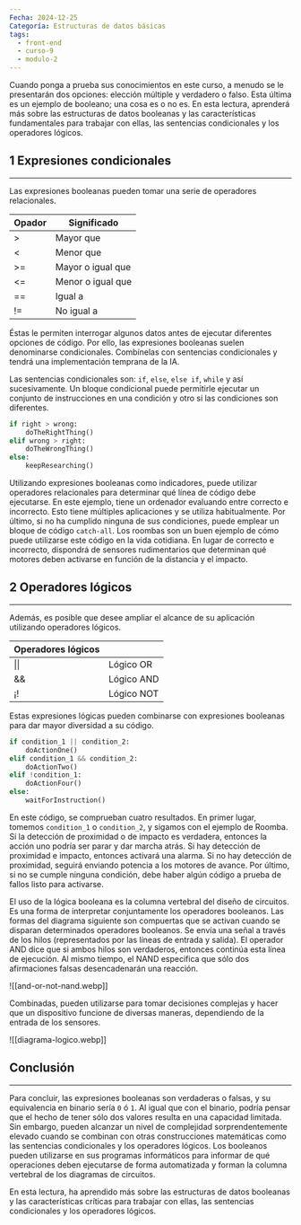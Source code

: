 ```yaml
---
Fecha: 2024-12-25
Categoría: Estructuras de datos básicas
tags:
  - front-end
  - curso-9
  - modulo-2
---
```

Cuando ponga a prueba sus conocimientos en este curso, a menudo se le presentarán dos opciones: elección múltiple y verdadero o falso. Esta última es un ejemplo de booleano; una cosa es o no es. En esta lectura, aprenderá más sobre las estructuras de datos booleanas y las características fundamentales para trabajar con ellas, las sentencias condicionales y los operadores lógicos.

## **1 Expresiones condicionales**
---
Las expresiones booleanas pueden tomar una serie de operadores relacionales.

| Opador | Significado       |
| ------ | ----------------- |
| >      | Mayor que         |
| <      | Menor que         |
| >=     | Mayor o igual que |
| <=     | Menor o igual que |
| ==     | Igual a           |
| !=     | No igual a        |

Éstas le permiten interrogar algunos datos antes de ejecutar diferentes opciones de código. Por ello, las expresiones booleanas suelen denominarse condicionales. Combínelas con sentencias condicionales y tendrá una implementación temprana de la IA.

Las sentencias condicionales son: `if`, `else`, `else if`, `while` y así sucesivamente. Un bloque condicional puede permitirle ejecutar un conjunto de instrucciones en una condición y otro si las condiciones son diferentes. 

```python
if right > wrong:
    doTheRightThing()
elif wrong > right:
    doTheWrongThing()
else:
    keepResearching()
```

Utilizando expresiones booleanas como indicadores, puede utilizar operadores relacionales para determinar qué línea de código debe ejecutarse. En este ejemplo, tiene un ordenador evaluando entre correcto e incorrecto. Esto tiene múltiples aplicaciones y se utiliza habitualmente. Por último, si no ha cumplido ninguna de sus condiciones, puede emplear un bloque de código `catch-all`. Los roombas son un buen ejemplo de cómo puede utilizarse este código en la vida cotidiana. En lugar de correcto e incorrecto, dispondrá de sensores rudimentarios que determinan qué motores deben activarse en función de la distancia y el impacto.

## **2 Operadores lógicos**
---
Además, es posible que desee ampliar el alcance de su aplicación utilizando operadores lógicos.

| Operadores lógicos |            |
| ------------------ | ---------- |
| \|\|               | Lógico OR  |
| &&                 | Lógico AND |
| ¡!                 | Lógico NOT |

Estas expresiones lógicas pueden combinarse con expresiones booleanas para dar mayor diversidad a su código.

```python
if condition_1 || condition_2:
    doActionOne()
elif condition_1 && condition_2:
    doActionTwo()
elif !condition_1:
    doActionFour()
else:
    waitForInstruction()
```

En este código, se comprueban cuatro resultados. En primer lugar, tomemos `condition_1` o `condition_2`, y sigamos con el ejemplo de Roomba. Si la detección de proximidad o de impacto es verdadera, entonces la acción uno podría ser parar y dar marcha atrás. Si hay detección de proximidad e impacto, entonces activará una alarma. Si no hay detección de proximidad, seguirá enviando potencia a los motores de avance. Por último, si no se cumple ninguna condición, debe haber algún código a prueba de fallos listo para activarse.

El uso de la lógica booleana es la columna vertebral del diseño de circuitos. Es una forma de interpretar conjuntamente los operadores booleanos. Las formas del diagrama siguiente son compuertas que se activan cuando se disparan determinados operadores booleanos. Se envía una señal a través de los hilos (representados por las líneas de entrada y salida). El operador AND dice que si ambos hilos son verdaderos, entonces continúa esta línea de ejecución. Al mismo tiempo, el NAND especifica que sólo dos afirmaciones falsas desencadenarán una reacción.

![[and-or-not-nand.webp]]

Combinadas, pueden utilizarse para tomar decisiones complejas y hacer que un dispositivo funcione de diversas maneras, dependiendo de la entrada de los sensores.

![[diagrama-logico.webp]]

## **Conclusión**
---
Para concluir, las expresiones booleanas son verdaderas o falsas, y su equivalencia en binario sería `0` ó `1`. Al igual que con el binario, podría pensar que el hecho de tener sólo dos valores resulta en una capacidad limitada. Sin embargo, pueden alcanzar un nivel de complejidad sorprendentemente elevado cuando se combinan con otras construcciones matemáticas como las sentencias condicionales y los operadores lógicos. Los booleanos pueden utilizarse en sus programas informáticos para informar de qué operaciones deben ejecutarse de forma automatizada y forman la columna vertebral de los diagramas de circuitos.

En esta lectura, ha aprendido más sobre las estructuras de datos booleanas y las características críticas para trabajar con ellas, las sentencias condicionales y los operadores lógicos.